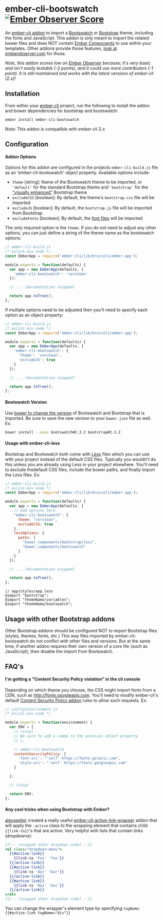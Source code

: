 ember-cli-bootswatch [![Ember Observer Score](https://emberobserver.com/badges/ember-cli-bootswatch.svg)](https://emberobserver.com/addons/ember-cli-bootswatch)
====================

An [ember-cli addon](http://www.emberaddons.com/) to import a [Bootswatch](http://bootswatch.com/)
or [Bootstrap](http://getbootstrap.com/) theme, including the fonts and
JavaScript. This addon is only meant to import the related bower files and
does NOT contain [Ember Components](https://guides.emberjs.com/v2.13.0/components/defining-a-component/)
to use within your templates. Other addons provide those features,
[look at emberobserver.com](https://www.emberobserver.com/categories/bootstrap) for
those.

_Note, this addon scores low on [Ember Observer](https://emberobserver.com/addons/ember-cli-bootswatch) because; it's very basic and isn't easily testable (-2 points), and it could use more contributers (-1 point). It is still maintained and works with the latest versions of ember-cli (2.x)!_




## Installation

From within your [ember-cli](http://www.ember-cli.com/) project, run the
following to install the addon and bower dependencies for bootstrap and
bootswatch:

```bash
ember install ember-cli-bootswatch
```

Note: This addon _is_ compatible with ember-cli 2.x




## Configuration


#### Addon Options

Options for this addon are configured in the projects `ember-cli-build.js` file
as an 'ember-cli-bootswatch' object property. Available options include:

* `theme` [string]: Name of the Bootswatch theme to be imported, or `'default'` for the standard Bootstrap theme and `'bootstrap'` for the ["visually enhanced"](http://getbootstrap.com/examples/theme/) Bootstrap theme
* `excludeCSS` [boolean]: By default, the theme's `bootstrap.css` file will be imported
* `excludeJS` [boolean]: By default, the `bootstrap.js` file will be imported from Bootstrap
* `excludeFonts` [boolean]: By default, the [font files](https://github.com/thomaspark/bootswatch/tree/gh-pages/fonts) will be imported

The only required option is the `theme`. If you do not need to adjust
any other options, you can just define a string of the theme name
as the bootswatch options:

```javascript
// ember-cli-build.js
/* eslint-env node */
const EmberApp = require('ember-cli/lib/broccoli/ember-app');

module.exports = function(defaults) {
  var app = new EmberApp(defaults, {
    'ember-cli-bootswatch': 'cerulean'
  });

  // ... (documentation snipped)

  return app.toTree();
};
```

If multiple options need to be adjusted then you'll need to specify each
option as an object property:

```javascript
// ember-cli-build.js
/* eslint-env node */
const EmberApp = require('ember-cli/lib/broccoli/ember-app');

module.exports = function(defaults) {
  var app = new EmberApp(defaults, {
    'ember-cli-bootswatch': {
      'theme': 'cerulean',
      'excludeJS': true
    }
  });

  // ... (documentation snipped)

  return app.toTree();
};
```


#### Bootswatch Version

Use [bower to change the version](http://bower.io/docs/api/#install) of
Bootswatch and Bootstrap that is imported. Be sure to save the new version
to your `bower.json` file as well. Ex:

```bash
bower install --save bootswatch#2.3.2 bootstrap#2.3.2
```


#### Usage with ember-cli-less

Bootstrap and Bootswatch both come with [Less](http://lesscss.org/) files
which you can use with your project instead of the default CSS files. Typically
you wouldn't do this unless you are already using Less in your project
elsewhere. You'll need to exclude thedefault CSS files, include the bower
paths, and finally import the Less files. Ex:

```javascript
// ember-cli-build.js
/* eslint-env node */
const EmberApp = require('ember-cli/lib/broccoli/ember-app');

module.exports = function(defaults) {
  var app = new EmberApp(defaults, {
    // Add options here
    "ember-cli-bootswatch": {
      theme: "cerulean",
      excludeCSS: true
    },
    lessOptions: {
      paths: [
        "bower_components/bootstrap/less",
        "bower_components/bootswatch"
      ]
    }
  });

  // ... (documentation snipped)

  return app.toTree();
};
```

```less
// app/styles/app.less
@import "bootstrap";
@import "themeName/variables";
@import "themeName/bootswatch";
```




## Usage with other Bootstrap addons

Other Bootstrap addons should be configured NOT to import Bootstrap files
(styles, themes, fonts, etc.) This way files imported by ember-cli-bootswatch
do not conflict with other files and versions. But at the same time, if another
addon requires their own version of a core file (such as JavaScript), then disable
the import from Bootswatch.




## FAQ's


#### I'm getting a "Content Security Policy violation" in the cli console

Depending on which theme you choose, the CSS might import fonts from a CDN,
such as http://fonts.googleapis.com. You'll need to modify ember-cli's default
[Content Security Policy addon](https://github.com/rwjblue/ember-cli-content-security-policy)
rules to allow such requests. Ex:

```javascript
// config/environment.js
/* eslint-env node */

module.exports = function(environment) {
  var ENV = {
    // (snip)
    // Be sure to add a comma to the previous object property
    // },

    // ember-cli-bootswatch
    contentSecurityPolicy: {
      'font-src': "'self' https://fonts.gstatic.com",
      'style-src': "'self' https://fonts.googleapis.com"
    }

  };

  // (snip)

  return ENV;
};
```


#### Any cool tricks when using Bootstrap with Ember?

[alexspeller](https://twitter.com/alexspeller/) created a really useful
[ember-cli-active-link-wrapper](https://github.com/alexspeller/ember-cli-active-link-wrapper)
addon that will apply the `.active` class to the wrapping element that contains
child `{{link-to}}`'s that are active. Very helpful with lists that contain
links (dropdowns):

```handlebars
{{!-- (snipped other dropdown code) --}}
<ul class="dropdown-menu">
  {{#active-link}}
    {{link-to 'Foo' 'foo'}}
  {{/active-link}}
  {{#active-link}}
    {{link-to 'Bar' 'bar'}}
  {{/active-link}}
  {{#active-link}}
    {{link-to 'Baz' 'baz'}}
  {{/active-link}}
</ul>
{{!-- (snipped other dropdown code) --}}
```

You can change the wrapper's element type by specifying `tagName`:
`{{#active-link tagName="div"}}`
